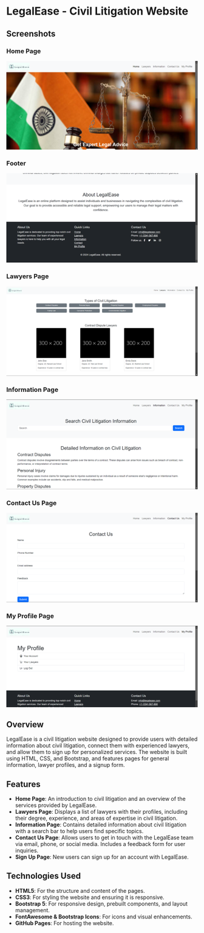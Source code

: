 # LegalEase - Civil Litigation Website


## Screenshots

### Home Page
![Home Page](images/home-page.png)

### Footer
![Footer](images/footer.png)

### Lawyers Page
![Lawyers Page](images/lawyers-page.png)

### Information Page
![Information Page](images/information-page.png)

### Contact Us Page
![Contact Us Page](images/contact-page.png)

### My Profile Page
![Sign Up Page](images/profile-page.png)




## Overview

LegalEase is a civil litigation website designed to provide users with detailed information about civil litigation, connect them with experienced lawyers, and allow them to sign up for personalized services. The website is built using HTML, CSS, and Bootstrap, and features pages for general information, lawyer profiles, and a signup form.

## Features

- **Home Page**: An introduction to civil litigation and an overview of the services provided by LegalEase.
- **Lawyers Page**: Displays a list of lawyers with their profiles, including their degree, experience, and areas of expertise in civil litigation.
- **Information Page**: Contains detailed information about civil litigation with a search bar to help users find specific topics.
- **Contact Us Page**: Allows users to get in touch with the LegalEase team via email, phone, or social media. Includes a feedback form for user inquiries.
- **Sign Up Page**: New users can sign up for an account with LegalEase.

## Technologies Used

- **HTML5**: For the structure and content of the pages.
- **CSS3**: For styling the website and ensuring it is responsive.
- **Bootstrap 5**: For responsive design, prebuilt components, and layout management.
- **FontAwesome & Bootstrap Icons**: For icons and visual enhancements.
- **GitHub Pages**: For hosting the website.


